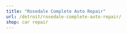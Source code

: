 ```yaml
---
title: "Rosedale Complete Auto Repair"
url: /detroit/rosedale-complete-auto-repair/
shop: car repair
---
```

